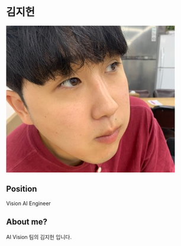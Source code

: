 # 김지헌

![메인 이미지](/assets/vision/jeeheon.jpg)

## Position

Vision AI Engineer

## About me?

AI Vision 팀의 김지헌 입니다.